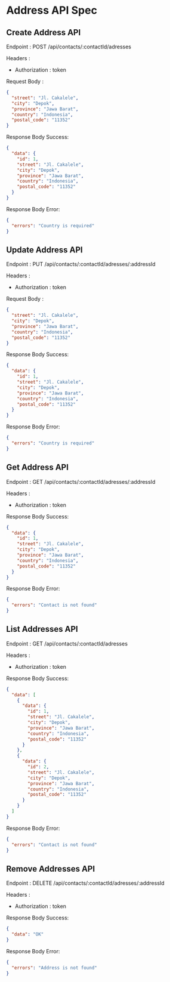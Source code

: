 # Address API Spec

## Create Address API

Endpoint : POST /api/contacts/:contactId/adresses

Headers :

- Authorization : token

Request Body :

```json
{
  "street": "Jl. Cakalele",
  "city": "Depok",
  "province": "Jawa Barat",
  "country": "Indonesia",
  "postal_code": "11352"
}
```

Response Body Success:

```json
{
  "data": {
    "id": 1,
    "street": "Jl. Cakalele",
    "city": "Depok",
    "province": "Jawa Barat",
    "country": "Indonesia",
    "postal_code": "11352"
  }
}
```

Response Body Error:

```json
{
  "errors": "Country is required"
}
```

## Update Address API

Endpoint : PUT /api/contacts/:contactId/adresses/:addressId

Headers :

- Authorization : token

Request Body :

```json
{
  "street": "Jl. Cakalele",
  "city": "Depok",
  "province": "Jawa Barat",
  "country": "Indonesia",
  "postal_code": "11352"
}
```

Response Body Success:

```json
{
  "data": {
    "id": 1,
    "street": "Jl. Cakalele",
    "city": "Depok",
    "province": "Jawa Barat",
    "country": "Indonesia",
    "postal_code": "11352"
  }
}
```

Response Body Error:

```json
{
  "errors": "Country is required"
}
```

## Get Address API

Endpoint : GET /api/contacts/:contactId/adresses/:addressId

Headers :

- Authorization : token

Response Body Success:

```json
{
  "data": {
    "id": 1,
    "street": "Jl. Cakalele",
    "city": "Depok",
    "province": "Jawa Barat",
    "country": "Indonesia",
    "postal_code": "11352"
  }
}
```

Response Body Error:

```json
{
  "errors": "Contact is not found"
}
```

## List Addresses API

Endpoint : GET /api/contacts/:contactId/adresses

Headers :

- Authorization : token

Response Body Success:

```json
{
  "data": [
    {
      "data": {
        "id": 1,
        "street": "Jl. Cakalele",
        "city": "Depok",
        "province": "Jawa Barat",
        "country": "Indonesia",
        "postal_code": "11352"
      }
    },
    {
      "data": {
        "id": 2,
        "street": "Jl. Cakalele",
        "city": "Depok",
        "province": "Jawa Barat",
        "country": "Indonesia",
        "postal_code": "11352"
      }
    }
  ]
}
```

Response Body Error:

```json
{
  "errors": "Contact is not found"
}
```

## Remove Addresses API

Endpoint : DELETE /api/contacts/:contactId/adresses/:addressId

Headers :

- Authorization : token

Response Body Success:

```json
{
  "data": "OK"
}
```

Response Body Error:

```json
{
  "errors": "Address is not found"
}
```

